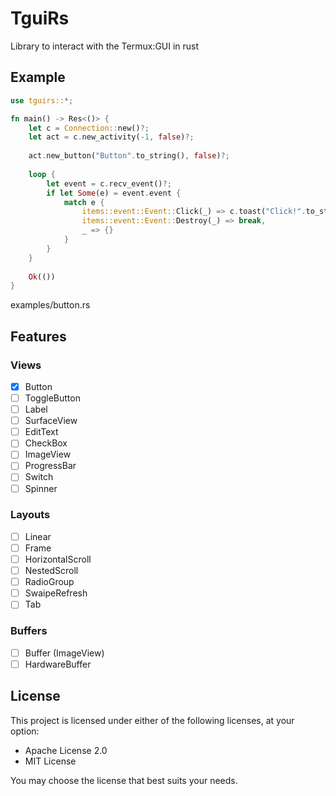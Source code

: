 # TguiRs
Library to interact with the Termux:GUI in rust

## Example
```rust
use tguirs::*;

fn main() -> Res<()> {
	let c = Connection::new()?;
	let act = c.new_activity(-1, false)?;
	
	act.new_button("Button".to_string(), false)?;
	
	loop {
		let event = c.recv_event()?;
		if let Some(e) = event.event {
			match e {
				items::event::Event::Click(_) => c.toast("Click!".to_string(), false)?,
				items::event::Event::Destroy(_) => break,
				_ => {}
			}
		}
	}
	
	Ok(())
}
```
examples/button.rs

## Features
### Views
 - [x] Button
 - [ ] ToggleButton
 - [ ] Label
 - [ ] SurfaceView
 - [ ] EditText
 - [ ] CheckBox
 - [ ] ImageView
 - [ ] ProgressBar
 - [ ] Switch
 - [ ] Spinner
### Layouts
 - [ ] Linear
 - [ ] Frame
 - [ ] HorizontalScroll
 - [ ] NestedScroll
 - [ ] RadioGroup
 - [ ] SwaipeRefresh
 - [ ] Tab
### Buffers
 - [ ] Buffer (ImageView)
 - [ ] HardwareBuffer

## License

This project is licensed under either of the following licenses, at your option:

- Apache License 2.0
- MIT License

You may choose the license that best suits your needs.